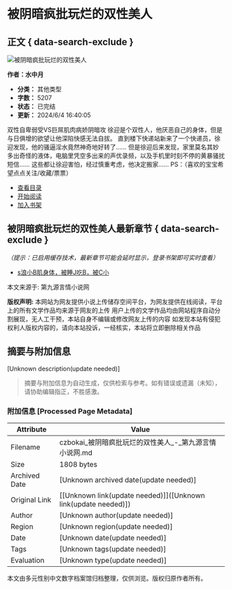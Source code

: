 # 被阴暗疯批玩烂的双性美人

## 正文 { data-search-exclude }


![被阴暗疯批玩烂的双性美人](https://m.czbokai.com/img/103440.jpg)

**作者：水中月**

- **分类：** 其他类型
- **字数：** 5207
- **状态：** 已完结
- **更新：** 2024/6/4 16:40:05

双性自卑弱受VS巨屌肌肉病娇阴暗攻 徐迎是个双性人，他厌恶自己的身体，但是与日俱增的欲望让他深陷快感无法自拔。 直到楼下快递站新来了一个快递员，徐迎发现，他的骚逼淫水竟然神奇地好转了…… 但是徐迎后来发现，家里莫名其妙多出奇怪的液体，电脑里凭空多出来的声优录频，以及手机里时刻不停的黄暴骚扰短信…… 这些都让徐迎害怕，经过慎重考虑，他决定搬家…… PS：（喜欢的宝宝希望点点关注/收藏/票票）

- [查看目录](https://m.czbokai.com/all/103440/)
- [开始阅读](https://m.czbokai.com/all/103440/6857180.html)
- [加入书架](javascript:addbookcase('103440','被阴暗疯批玩烂的双性美人'))

## 被阴暗疯批玩烂的双性美人最新章节 { data-search-exclude }

_（提示：已启用缓存技术，最新章节可能会延时显示，登录书架即可实时查看）_

- [s浪小B肌身体，被睡J吃B，被C小](https://m.czbokai.com/all/103440/6857180.html)

本文来源于: 第九源言情小说网

**版权声明:** 本网站为网友提供小说上传储存空间平台，为网友提供在线阅读，平台上的所有文学作品均来源于网友的上传 用户上传的文学作品均由网站程序自动分割展现，无人工干预，本站自身不编辑或修改网友上传的内容 如发现本站有侵犯权利人版权内容的，请向本站投诉，一经核实，本站将立即删除相关作品
<!-- tcd_original_link https://czbokai.com/info/103440/ -->


## 摘要与附加信息

<!-- tcd_abstract -->
[Unknown description(update needed)]
<!-- tcd_abstract_end -->

> 摘要与附加信息为自动生成，仅供检索与参考。如有错误或遗漏（未知），请协助编辑指正，不胜感激。

### 附加信息 [Processed Page Metadata]

| Attribute       | Value                                  |
|-----------------|----------------------------------------|
| Filename        | czbokai_被阴暗疯批玩烂的双性美人_-_第九源言情小说网.md                             |
| Size            | 1808 bytes                           |
| Archived Date   | [Unknown archived date(update needed)]                             |
| Original Link   | [[Unknown link(update needed)]]([Unknown link(update needed)])                       |
| Author          | [Unknown author(update needed)]                               |
| Region          | [Unknown region(update needed)]                               |
| Date            | [Unknown date(update needed)]                                 |
| Tags            | [Unknown tags(update needed)]                                 |
| Evaluation            | [Unknown type(update needed)]                                 |
<!-- tcd_table_end -->

本文由多元性别中文数字档案馆归档整理，仅供浏览。版权归原作者所有。
